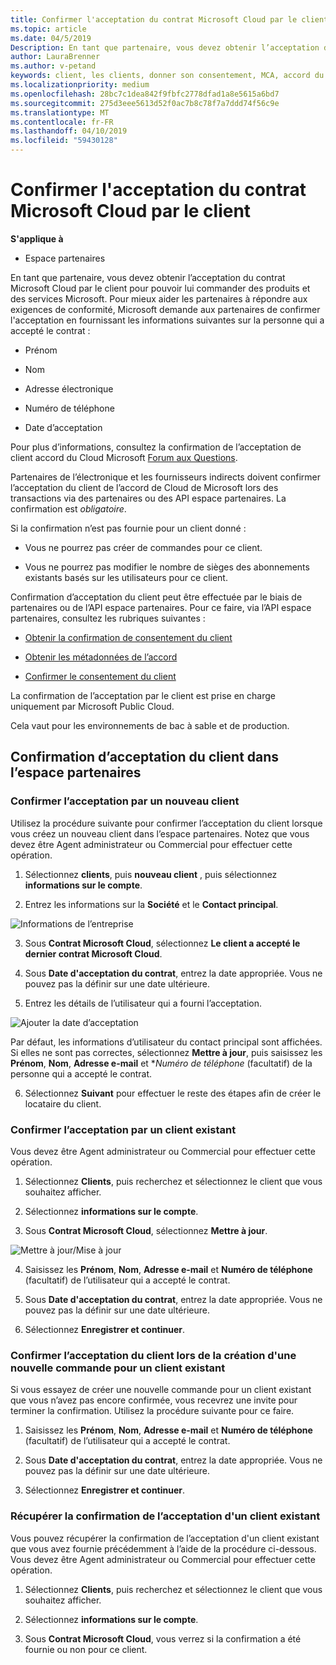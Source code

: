 ```yaml
---
title: Confirmer l'acceptation du contrat Microsoft Cloud par le client | Espace partenaires
ms.topic: article
ms.date: 04/5/2019
Description: En tant que partenaire, vous devez obtenir l’acceptation du contrat Microsoft Cloud par le client pour pouvoir lui commander des produits et des services Microsoft. Pour mieux partenaires répondent aux exigences de conformité, Microsoft vous demande de partenaires pour confirmer l’acceptation en fournissant certains détails concernant la personne qui a accepté le contrat.
author: LauraBrenner
ms.author: v-petand
keywords: client, les clients, donner son consentement, MCA, accord du Cloud Microsoft, modèles de contrat de client
ms.localizationpriority: medium
ms.openlocfilehash: 28bc7c1dea842f9fbfc2778dfad1a8e5615a6bd7
ms.sourcegitcommit: 275d3eee5613d52f0ac7b8c78f7a7ddd74f56c9e
ms.translationtype: MT
ms.contentlocale: fr-FR
ms.lasthandoff: 04/10/2019
ms.locfileid: "59430128"
---
```

# <a name="confirm-customer-acceptance-of-the-microsoft-cloud-agreement"></a>Confirmer l'acceptation du contrat Microsoft Cloud par le client

**S'applique à**
-  Espace partenaires

En tant que partenaire, vous devez obtenir l’acceptation du contrat Microsoft Cloud par le client pour pouvoir lui commander des produits et des services Microsoft. Pour mieux aider les partenaires à répondre aux exigences de conformité, Microsoft demande aux partenaires de confirmer l'acceptation en fournissant les informations suivantes sur la personne qui a accepté le contrat : 

-   Prénom

-   Nom

-   Adresse électronique

-   Numéro de téléphone 

-   Date d’acceptation

Pour plus d’informations, consultez la confirmation de l’acceptation de client accord du Cloud Microsoft [Forum aux Questions](https://docs.microsoft.com/en-us/partner-center/confirm-consent-faq).

Partenaires de l’électronique et les fournisseurs indirects doivent confirmer l’acceptation du client de l’accord de Cloud de Microsoft lors des transactions via des partenaires ou des API espace partenaires. La confirmation est *obligatoire*.

Si la confirmation n’est pas fournie pour un client donné :

-   Vous ne pourrez pas créer de commandes pour ce client.

-   Vous ne pourrez pas modifier le nombre de sièges des abonnements existants basés sur les utilisateurs pour ce client.

Confirmation d’acceptation du client peut être effectuée par le biais de partenaires ou de l’API espace partenaires. Pour ce faire, via l’API espace partenaires, consultez les rubriques suivantes : 

-   [Obtenir la confirmation de consentement du client](https://docs.microsoft.com/en-us/partner-center/develop/get-confirmation-of-customer-consent)

-   [Obtenir les métadonnées de l’accord](https://docs.microsoft.com/en-us/partner-center/develop/get-agreement-metadata)

-   [Confirmer le consentement du client](https://docs.microsoft.com/en-us/partner-center/develop/confirm-customer-consent)


La confirmation de l’acceptation par le client est prise en charge uniquement par Microsoft Public Cloud.

Cela vaut pour les environnements de bac à sable et de production.

## <a name="confirming-customer-acceptance-in-partner-center"></a>Confirmation d’acceptation du client dans l’espace partenaires

### <a name="confirm-customer-acceptance-for-a-new-customer"></a>Confirmer l’acceptation par un nouveau client

Utilisez la procédure suivante pour confirmer l’acceptation du client lorsque vous créez un nouveau client dans l’espace partenaires. Notez que vous devez être Agent administrateur ou Commercial pour effectuer cette opération.
 
1.  Sélectionnez **clients**, puis **nouveau client** , puis sélectionnez **informations sur le compte**.

2.  Entrez les informations sur la **Société** et le **Contact principal**.

![Informations de l’entreprise](images/mca/mca1.png)

3.  Sous **Contrat Microsoft Cloud**, sélectionnez **Le client a accepté le dernier contrat Microsoft Cloud**. 

4.  Sous **Date d'acceptation du contrat**, entrez la date appropriée. Vous ne pouvez pas la définir sur une date ultérieure.

5.  Entrez les détails de l’utilisateur qui a fourni l’acceptation. 

![Ajouter la date d’acceptation](images/mca/MCA3.png)

Par défaut, les informations d’utilisateur du contact principal sont affichées. Si elles ne sont pas correctes, sélectionnez **Mettre à jour**, puis saisissez les **Prénom**, **Nom**, **Adresse e-mail** et **Numéro de téléphone* (facultatif) de la personne qui a accepté le contrat.

6.  Sélectionnez **Suivant** pour effectuer le reste des étapes afin de créer le locataire du client.

### <a name="confirm-customer-acceptance-for-an-existing-customer"></a>Confirmer l’acceptation par un client existant

Vous devez être Agent administrateur ou Commercial pour effectuer cette opération. 

1.  Sélectionnez **Clients**, puis recherchez et sélectionnez le client que vous souhaitez afficher. 

2.  Sélectionnez **informations sur le compte**.

3.  Sous **Contrat Microsoft Cloud**, sélectionnez **Mettre à jour**.

![Mettre à jour/Mise à jour](images/mca/mca4.png)

4.  Saisissez les **Prénom**, **Nom**, **Adresse e-mail** et **Numéro de téléphone** (facultatif) de l’utilisateur qui a accepté le contrat.

5.  Sous **Date d'acceptation du contrat**, entrez la date appropriée. Vous ne pouvez pas la définir sur une date ultérieure.

6.  Sélectionnez **Enregistrer et continuer**.

### <a name="confirm-customer-acceptance-while-creating-new-order-for-an-existing-customer"></a>Confirmer l’acceptation du client lors de la création d'une nouvelle commande pour un client existant

Si vous essayez de créer une nouvelle commande pour un client existant que vous n’avez pas encore confirmée, vous recevrez une invite pour terminer la confirmation. Utilisez la procédure suivante pour ce faire. 

1.  Saisissez les **Prénom**, **Nom**, **Adresse e-mail** et **Numéro de téléphone** (facultatif) de l’utilisateur qui a accepté le contrat.

2.  Sous **Date d'acceptation du contrat**, entrez la date appropriée. Vous ne pouvez pas la définir sur une date ultérieure.

3.  Sélectionnez **Enregistrer et continuer**.


### <a name="retrieve-confirmation-of-customer-acceptance-for-an-existing-customer"></a>Récupérer la confirmation de l’acceptation d'un client existant

Vous pouvez récupérer la confirmation de l’acceptation d'un client existant que vous avez fournie précédemment à l’aide de la procédure ci-dessous. Vous devez être Agent administrateur ou Commercial pour effectuer cette opération. 

1.  Sélectionnez **Clients**, puis recherchez et sélectionnez le client que vous souhaitez afficher. 

2.  Sélectionnez **informations sur le compte**.

3.  Sous **Contrat Microsoft Cloud**, vous verrez si la confirmation a été fournie ou non pour ce client.

